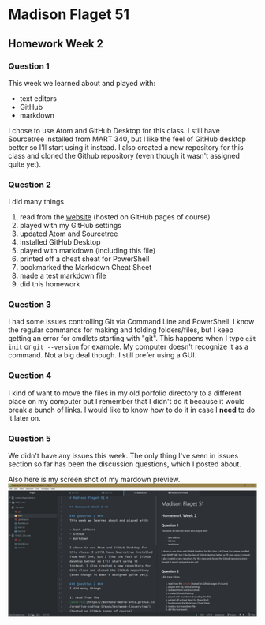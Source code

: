 # Madison Flaget 51 #

## Homework Week 2 ##

### Question 1 ###
This week we learned about and played with:

- text editors
- GitHub
- markdown

I chose to use Atom and GitHub Desktop for this class. I still have Sourcetree installed from MART 340, but I like the feel of GitHub desktop better so I'll start using it instead. I also created a new repository for this class and cloned the Github repository (even though it wasn't assigned quite yet).

### Question 2 ###
I did many things.

1. read from the [website](https://montana-media-arts.github.io/creative-coding-1/modules/week-2/overview/) (hosted on GitHub pages of course)
2. played with my GitHub settings
3. updated Atom and Sourcetree
4. installed GitHub Desktop
5. played with markdown (including this file)
6. printed off a cheat sheat for PowerShell
7. bookmarked the Markdown Cheat Sheet
8. made a test markdown file
9. did this homework

### Question 3 ###
I had some issues controlling Git via Command Line and PowerShell. I know the regular commands for making and folding folders/files, but I keep getting an error for cmdlets starting with "git". This happens when I type `git init` or `git --version` for example. My computer doesn't recognize it as a command. Not a big deal though. I still prefer using a GUI.

### Question 4 ###
I kind of want to move the files in my old porfolio directory to a different place on my computer but I remember that I didn't do it because it would break a bunch of links. I would like to know how to do it in case I **need** to do it later on.

### Question 5 ###
We didn't have any issues this week. The only thing I've seen in issues section so far has been the discussion questions, which I posted about.

Also here is my screen shot of my mardown preview.
![image of my editor](markdown_screenshot.JPG)
